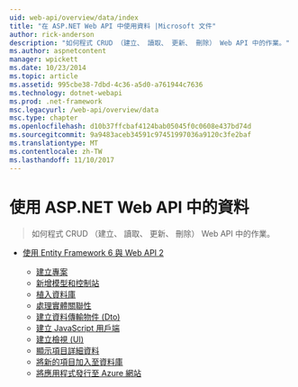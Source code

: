 ```yaml
---
uid: web-api/overview/data/index
title: "在 ASP.NET Web API 中使用資料 |Microsoft 文件"
author: rick-anderson
description: "如何程式 CRUD （建立、 讀取、 更新、 刪除） Web API 中的作業。"
ms.author: aspnetcontent
manager: wpickett
ms.date: 10/23/2014
ms.topic: article
ms.assetid: 995cbe38-7dbd-4c36-a5d0-a761944c7636
ms.technology: dotnet-webapi
ms.prod: .net-framework
msc.legacyurl: /web-api/overview/data
msc.type: chapter
ms.openlocfilehash: d10b37ffcbaf4124bab05045f0c0608e437bd74d
ms.sourcegitcommit: 9a9483aceb34591c97451997036a9120c3fe2baf
ms.translationtype: MT
ms.contentlocale: zh-TW
ms.lasthandoff: 11/10/2017
---
```

<a name="working-with-data-in-aspnet-web-api"></a>使用 ASP.NET Web API 中的資料
====================
> 如何程式 CRUD （建立、 讀取、 更新、 刪除） Web API 中的作業。


- [使用 Entity Framework 6 與 Web API 2](using-web-api-with-entity-framework/index.md)

    - [建立專案](using-web-api-with-entity-framework/part-1.md)
    - [新增模型和控制站](using-web-api-with-entity-framework/part-2.md)
    - [植入資料庫](using-web-api-with-entity-framework/part-3.md)
    - [處理實體關聯性](using-web-api-with-entity-framework/part-4.md)
    - [建立資料傳輸物件 (Dto)](using-web-api-with-entity-framework/part-5.md)
    - [建立 JavaScript 用戶端](using-web-api-with-entity-framework/part-6.md)
    - [建立檢視 (UI)](using-web-api-with-entity-framework/part-7.md)
    - [顯示項目詳細資料](using-web-api-with-entity-framework/part-8.md)
    - [將新的項目加入至資料庫](using-web-api-with-entity-framework/part-9.md)
    - [將應用程式發行至 Azure 網站](using-web-api-with-entity-framework/part-10.md)
